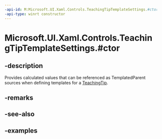 ```yaml
---
-api-id: M:Microsoft.UI.Xaml.Controls.TeachingTipTemplateSettings.#ctor
-api-type: winrt constructor
---
```


# Microsoft.UI.Xaml.Controls.TeachingTipTemplateSettings.#ctor

<!--
public TeachingTipTemplateSettings ();
-->

## -description

Provides calculated values that can be referenced as TemplatedParent sources when defining templates for a [TeachingTip](teachingtip.md).

## -remarks

## -see-also

## -examples

